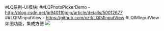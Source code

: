 #LQ系列-UI模块:
##LQPhotoPickerDemo - http://blog.csdn.net/jp940110jpjp/article/details/50012677
##LQIMInputView - https://github.com/xztl/LQIMInputView
#LQIMInputView
  如图功能，集成方便
![](https://github.com/xztl/LQIMInputView/blob/master/IMG_1756.PNG)
